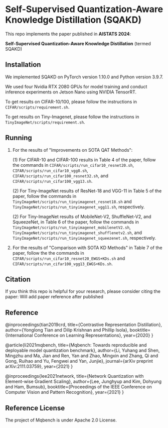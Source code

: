 # Self-Supervised Quantization-Aware Knowledge Distillation (SQAKD)

This repo implements the paper published in **AISTATS 2024**:

**Self-Supervised Quantization-Aware Knowledge Distillation** (termed SQAKD)


## Installation
We implemented SQAKD on PyTorch version 1.10.0 and Python version 3.9.7.

We used four Nvidia RTX 2080 GPUs for model training and conduct inference experiments on Jetson Nano using NVIDIA TensorRT.

To get results on CIFAR-10/100, please follow the instructions in `CIFAR/scripts/requirement.sh`.

To get results on Tiny-Imagenet, please follow the instructions in `TinyImageNet/scripts/requirement.sh`.

## Running

1. For the results of "Improvements on SOTA QAT Methods":

    (1) For CIFAR-10 and CIFAR-100 results in Table 4 of the paper, follow the commands in `CIFAR/scripts/run_cifar10_resnet20.sh`, `CIFAR/scripts/run_cifar10_vgg8.sh`, `CIFAR/scripts/run_cifar100_resnet32.sh`, and `CIFAR/scripts/run_cifar100_vgg13.sh`.

    (2) For Tiny-ImageNet results of ResNet-18 and VGG-11 in Table 5 of the paper, follow the commands in `TinyImageNet/scripts/run_tinyimagenet_resnet18.sh` and `TinyImageNet/scripts/run_tinyimagenet_vgg11.sh`, respectively. 

    (2) For Tiny-ImageNet results of MobileNet-V2, ShuffleNet-V2, and SqueezeNet, in Table 6 of the paper, follow the commands in `TinyImageNet/scripts/run_tinyimagenet_mobilenetV2.sh`, `TinyImageNet/scripts/run_tinyimagenet_shufflenetv2.sh`, and `TinyImageNet/scripts/run_tinyimagenet_squeezenet.sh`, respectively. 

2. For the results of "Comparison with SOTA KD Methods" in Table 7 of the paper, follow the the commands in `CIFAR/scripts/run_cifar10_resnet20_EWGS+KDs.sh` and `CIFAR/scripts/run_cifar100_vgg13_EWGS+KDs.sh`. 


## Citation
If you think this repo is helpful for your research, please consider citing the paper: Will add paper reference after published




## Reference

@inproceedings{tian2019crd,
  title={Contrastive Representation Distillation},
  author={Yonglong Tian and Dilip Krishnan and Phillip Isola},
  booktitle={International Conference on Learning Representations},
  year={2020}
}

@article{li2021mqbench,
  title={Mqbench: Towards reproducible and deployable model quantization benchmark},
  author={Li, Yuhang and Shen, Mingzhu and Ma, Jian and Ren, Yan and Zhao, Mingxin and Zhang, Qi and Gong, Ruihao and Yu, Fengwei and Yan, Junjie},
  journal={arXiv preprint arXiv:2111.03759},
  year={2021}
}

@inproceedings{lee2021network,
  title={Network Quantization with Element-wise Gradient Scaling},
  author={Lee, Junghyup and Kim, Dohyung and Ham, Bumsub},
  booktitle={Proceedings of the IEEE Conference on Computer Vision and Pattern Recognition},
  year={2021}
}

## Reference License

The project of Mqbench is under Apache 2.0 License.

